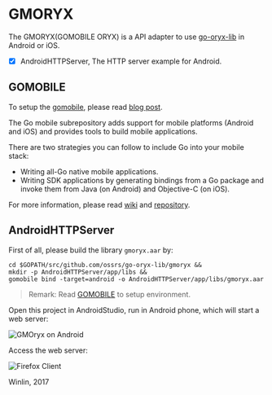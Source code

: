 # GMORYX

The GMORYX(GOMOBILE ORYX) is a API adapter to use [go-oryx-lib](https://github.com/ossrs/go-oryx-lib)
in Android or iOS.

- [x] AndroidHTTPServer, The HTTP server example for Android.

## GOMOBILE

To setup the [gomobile](https://github.com/golang/go/wiki/Mobile),
please read [blog post](http://blog.csdn.net/win_lin/article/details/60956485).

The Go mobile subrepository adds support for mobile platforms (Android and iOS)
and provides tools to build mobile applications.

There are two strategies you can follow to include Go into your mobile stack:

- Writing all-Go native mobile applications.
- Writing SDK applications by generating bindings from a Go package and invoke them
from Java (on Android) and Objective-C (on iOS).

For more information, please read [wiki](https://github.com/golang/go/wiki/Mobile)
and [repository](https://github.com/golang/mobile).

## AndroidHTTPServer

First of all, please build the library `gmoryx.aar` by:

```
cd $GOPATH/src/github.com/ossrs/go-oryx-lib/gmoryx &&
mkdir -p AndroidHTTPServer/app/libs &&
gomobile bind -target=android -o AndroidHTTPServer/app/libs/gmoryx.aar
```

> Remark: Read [GOMOBILE](#gomobile) to setup environment.

Open this project in AndroidStudio, run in Android phone, which will start a web server:

![GMOryx on Android](https://cloud.githubusercontent.com/assets/2777660/23847853/4abcce20-080f-11e7-83e3-3e12cae4dda3.png)

Access the web server:

![Firefox Client](https://cloud.githubusercontent.com/assets/2777660/23847860/52d54010-080f-11e7-8c97-4f8901aa4b35.png)

Winlin, 2017


